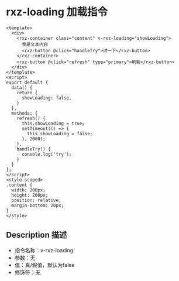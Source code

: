 # rxz-loading 加载指令

<TestRxzLoadingDirective></TestRxzLoadingDirective>

``` vue
<template>
  <div>
    <rxz-container class="content" v-rxz-loading="showLoading">
      我是文本内容
      <rxz-button @click="handleTry">试一下</rxz-button>
    </rxz-container>
    <rxz-button @click="refresh" type="primary">刷新</rxz-button>
  </div>
</template>
<script>
export default {
  data() {
    return {
      showLoading: false,
    }
  },
  methods: {
    refresh() {
      this.showLoading = true;
      setTimeout(() => {
        this.showLoading = false;
      }, 2000);
    },
    handleTry() {
      console.log('try');
    }
  }
};
</script>
<style scoped>
.content {
  width: 200px;
  height: 200px;
  position: relative;
  margin-bottom: 20px;
}
</style>
```

## Description 描述

+ 指令名称：v-rxz-loading
+ 参数：无
+ 值：真/假值，默认为false
+ 修饰符：无